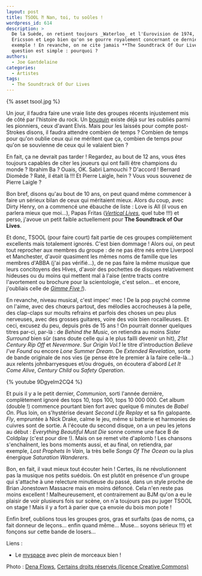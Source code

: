 ```yaml
---
layout: post
title: TSOOL ⁈ Nan, toi, tu soûles !
wordpress_id: 614
description: >
  De la Suède, on retient toujours _Waterloo_ et l'Eurovision de 1974, Ikea,
  Ericsson et Lego bien qu'on se gourre royalement concernant ce dernier
  exemple ! En revanche, on ne cite jamais **The Soundtrack Of Our Lives**. La
  question est simple : pourquoi ?
authors:
  - Joe Gantdelaine
categories:
  - Artistes
tags:
  - The Soundtrack Of Our Lives
---
```


{% asset tsool.jpg %}

Un jour, il faudra faire une vraie liste des groupes récents injustement mis de
côté par l'histoire du rock. Un [bouquin][1] existe déjà sur les oubliés parmi
les pionniers, ceux d'avant Elvis. Mais pour les laissés pour compte
post-Strokes disons, il faudra attendre combien de temps ? Combien de temps pour
qu'on oublie ceux qui ne méritent que ça, combien de temps pour qu'on se
souvienne de ceux qui le valaient bien ?

En fait, ça ne devrait pas tarder ! Regardez, au bout de 12 ans, vous êtes
toujours capables de citer les joueurs qui ont failli être champions du monde ?
Ibrahim Ba ? Ouais, OK. Sabri Lamouchi ? D'accord ! Bernard Diomède ? Raté, il
était là !!! Et Pierre Laigle, hein ? Vous vous souvenez de Pierre Laigle ?

Bon bref, disons qu'au bout de 10 ans, on peut quand même commencer à faire un
sérieux bilan de ceux qui méritaient mieux. Alors du coup, avec Dirty Henry, on
a commencé une ébauche de liste : Love is All (il vous en parlera mieux que
moi…), Papas Fritas ([_Vertical Lives_][2], quel tube !!!) et perso, j'avoue un
petit faible actuellement pour **The Soundtrack of Our Lives**.

Et donc, TSOOL (pour faire court) fait partie de ces groupes complètement
excellents mais totalement ignorés. C'est bien dommage ! Alors oui, on peut tout
reprocher aux membres du groupe : de ne pas être nés entre Liverpool et
Manchester, d'avoir quasiment les mêmes noms de famille que les membres d'ABBA
(j'ai pas vérifié…), de ne pas faire la même musique que leurs concitoyens des
Hives, d'avoir des pochettes de disques relativement hideuses ou du moins qui
mettent mal à l'aise (entre tracts contre l'avortement ou brochure pour la
scientologie, c'est selon… et encore, j'oubliais celle de [_Gimme Five !_][3]).

En revanche, niveau musical, c'est impec' mec ! De la pop psyché comme on
l'aime, avec des chœurs partout, des mélodies accrocheuses à la pelle, des
clap-claps sur moults refrains et parfois des choses un peu plus nerveuses, avec
des grosses guitares, voire des voix bien rocailleuses. Et ceci, excusez du peu,
depuis près de 15 ans ! On pourrait donner quelques titres par-ci, par-là : de
_Behind the Music_, on retiendra au moins _Sister Surround_ bien sûr (sans doute
celle qui a le plus failli devenir un hit), _21st Century Rip Off_ et
_Nevermore_. Sur _Origin Vol.1_ le titre d'introduction _Believe I've Found_ ou
encore _Lone Summer Dream_. De _Extended Revelation_, sorte de bande originale
de nos vies (je pense être le premier à la faire celle-là…) aux relents
johnbarryesques et/ou drogués, on écoutera d'abord _Let It Come Alive_, _Century
Child_ ou _Safety Operation_.

{% youtube 9DgyeIm2CQ4 %}

Et puis il y a le petit dernier, _Communion_, sorti l'année dernière,
complètement ignoré des tops 10, tops 100, tops 10 000 000. Cet album (double !)
commence pourtant bien fort avec quelque 6 minutes de _Babel On_. Plus loin, on
s'hystérise devant _Second Life Replay_ et sa fin galopante. _Fly_, empruntée à
Nick Drake, calme le jeu, même si batterie et harmonies de cuivres sont de
sortie. A l'écoute du second disque, on a un peu les jetons au début :
_Everything Beautiful Must Die_ sonne comme une face B de Coldplay (c'est pour
dire !). Mais on se remet vite d'aplomb ! Les chansons s'enchaînent, les bons
moments aussi, et au final, on retiendra, par exemple, _Lost Prophets In Vain_,
la très belle _Songs Of The Ocean_ ou la plus énergique _Saturation Wanderers_.

Bon, en fait, il vaut mieux tout écouter hein ! Certes, ils ne révolutionnent
pas la musique nos petits suédois. On est plutôt en présence d'un groupe qui
s'attache à une relecture minutieuse du passé, dans un style proche de Brian
Jonestown Massacre mais en moins défoncé. Cela n'en reste pas moins excellent !
Malheureusement, et contrairement au BJM qu'on a eu le plaisir de voir plusieurs
fois sur scène, on n'a toujours pas pu juger TSOOL on stage ! Mais il y a fort à
parier que ça envoie du bois mon pote !

Enfin bref, oublions tous les groupes gros, gras et surfaits (pas de noms, ça
fait donneur de leçons… enfin quand même… Muse… soyons sérieux !!!) et fonçons
sur cette bande de losers…

Liens :

- Le [myspace][4] avec plein de morceaux bien !

Photo : [Dena Flows][5],
<a rel="license" href="http://creativecommons.org/licenses/by-nc-nd/2.0/deed.fr">
Certains droits réservés (licence Creative Commons)</a>

[1]:
  http://www.amazon.fr/H%C3%A9ros-oubli%C3%A9s-rocknroll-Nick-Tosches/dp/2844850464/ref=sr_1_1?ie=UTF8&s=books&qid=1273671158&sr=8-1
[2]: http://www.deezer.com/listen-2669562
[3]: http://allmusic.com/cg/amg.dll?p=amg&sql=10:dcfpxql0ldfe
[4]: http://www.myspace.com/officialtsool
[5]: http://www.denaflows.com
